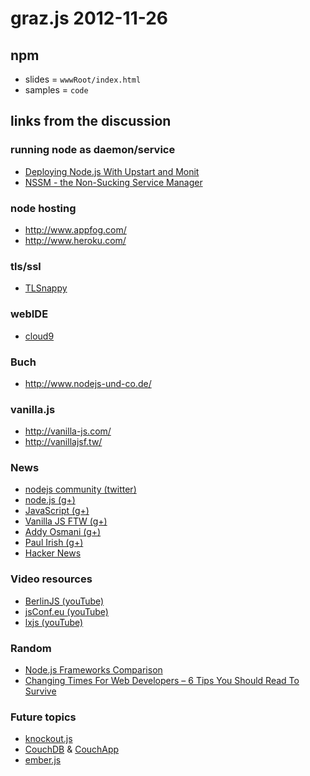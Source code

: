 # graz.js 2012-11-26
## npm
- slides = `wwwRoot/index.html`
- samples = `code`

## links from the discussion

### running node as daemon/service
- [Deploying Node.js With Upstart and Monit](http://howtonode.org/deploying-node-upstart-monit)
- [NSSM - the Non-Sucking Service Manager](http://nssm.cc/)

### node hosting
- http://www.appfog.com/
- http://www.heroku.com/

### tls/ssl
- [TLSnappy](https://npmjs.org/package/tlsnappy)

### webIDE
- [cloud9](http://c9.io)

### Buch
- http://www.nodejs-und-co.de/

### vanilla.js
- http://vanilla-js.com/
- http://vanillajsf.tw/

### News
- [nodejs community (twitter)](http://twitter.com/nodejscommunity)
- [node.js (g+)](https://plus.google.com/u/0/100598160817214911030/posts)
- [JavaScript (g+)](https://plus.google.com/u/0/114636678211810483111/posts)
- [Vanilla JS FTW (g+)](https://plus.google.com/u/0/100166606583546284443/posts)
- [Addy Osmani (g+)](https://plus.google.com/u/0/115133653231679625609/posts)
- [Paul Irish (g+)](https://plus.google.com/u/0/113127438179392830442/posts)
- [Hacker News](http://news.ycombinator.com/)

### Video resources
- [BerlinJS (youTube)](http://www.youtube.com/user/BerlinJavaScript)
- [jsConf.eu (youTube)](http://www.youtube.com/user/jsconfeu)
- [lxjs (youTube)](http://www.youtube.com/user/lxjs2012)

### Random
- [Node.js Frameworks Comparison](http://ocdevel.com/blog/nodejs-frameworks-comparison)
- [Changing Times For Web Developers – 6 Tips You Should Read To Survive](http://www.amazedsaint.com/2012/11/changing-times-for-web-developers-6.html)


### Future topics
- [knockout.js](http://knockoutjs.com/)
- [CouchDB](http://couchdb.apache.org/) & [CouchApp](http://couchapp.org/page/index)
- [ember.js](http://emberjs.com/)
